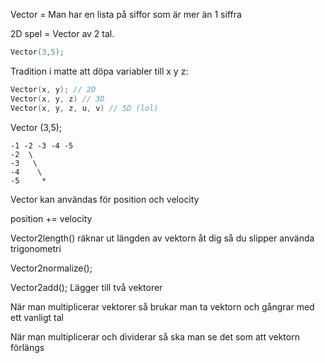 Vector = Man har en lista på siffor som är mer än 1 siffra

2D spel = Vector av 2 tal.

```C
Vector(3,5);
```

Tradition i matte att döpa variabler till x y z:
```C
Vector(x, y); // 2D
Vector(x, y, z) // 3D
Vector(x, y, z, u, v) // 5D (lol)
```

Vector (3,5); 
```
-1 -2 -3 -4 -5
-2  \
-3   \
-4    \   
-5     *
```

Vector kan användas för position och velocity

position += velocity

Vector2length() räknar ut längden av vektorn åt dig så du slipper använda trigonometri

Vector2normalize();

Vector2add(); Lägger till två vektorer

När man multiplicerar vektorer så brukar man ta vektorn och gångrar med ett vanligt tal

När man multiplicerar och dividerar så ska man se det som att vektorn förlängs

